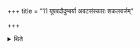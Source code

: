 +++
title = "11 यूपवदौदुम्बर्या अवटसंस्कारः शकलवर्जम्"

+++

<details><summary>थिते</summary>

यूपवदौदुम्बर्या अवटसंस्कारः शकलवर्जम् ११
</details>
